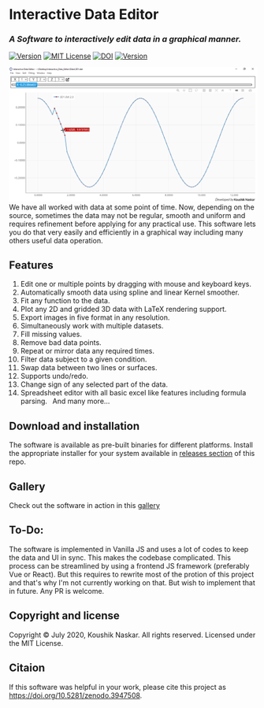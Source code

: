 # Interactive Data Editor
### <i>A Software to interactively edit data in a graphical manner.</i>


[![Version](https://img.shields.io/badge/Version-2.8.0-brightgreen.svg)]() 
[![MIT License](https://img.shields.io/badge/License-MIT-brightgreen.svg)](https://github.com/Koushikphy/Interactive_Data_Editor/blob/master/LICENSE)
[![DOI](https://zenodo.org/badge/DOI/10.5281/zenodo.3947508.svg)](https://doi.org/10.5281/zenodo.3947508)
[![Version](https://img.shields.io/badge/Web-https://koushikphy.github.io/ide/-success.svg)](https://koushikphy.github.io/ide/)  

![alt text](figs/screenshot.png "Screen shot")
We have all worked with data at some point of time. Now, depending on the source, sometimes the data may not be regular, smooth and uniform and requires refinement before applying for any practical use. This software lets you do that very easily and efficiently in a graphical way including many others useful data operation.

## Features
1. Edit one or multiple points by dragging with mouse and keyboard keys.
2. Automatically smooth data using spline and linear Kernel smoother.
3. Fit any function to the data.
4. Plot any 2D and gridded 3D data with LaTeX rendering support.
5. Export images in five format in any resolution.
6. Simultaneously work with multiple datasets.
7. Fill missing values.
8. Remove bad data points.
9. Repeat or mirror data any required times.
10. Filter data subject to a given condition.
11. Swap data between two lines or surfaces.
12. Supports undo/redo.
13. Change sign of any selected part of the data.
14. Spreadsheet editor with all basic excel like features including formula parsing.
 And many more...  



## Download and installation
The software is available as pre-built binaries for different platforms. Install the appropriate installer for your system available in [releases section](https://github.com/Koushikphy/Interactive_Data_Editor/releases) of this repo.  


## Gallery
Check out the software in action in this [gallery](https://koushikphy.github.io/posts/gallery.html)

## To-Do:
The software is implemented in Vanilla JS and uses a lot of codes to keep the data and UI in sync. This makes the codebase complicated. This process can be streamlined by using a frontend JS framework (preferably Vue or React). But this requires to rewrite most of the protion of this project and that's why I'm not currently working on that. But wish to implement that in future. Any PR is welcome.

## Copyright and license
Copyright © July 2020, Koushik Naskar. All rights reserved.
Licensed under the MIT License.  


## Citaion
If this software was helpful in your work, please cite this project as https://doi.org/10.5281/zenodo.3947508.

